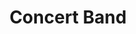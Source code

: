 ---
title: Concert Band
description: Combined band that plays at basketball games
hero: /public/concert-band.png
eleventyNavigation:
    key: Pep Band
    parent: Band
---